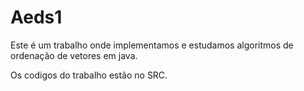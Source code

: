 # Aeds1
Este é um trabalho onde implementamos e estudamos algoritmos de ordenação de vetores em java.

Os codigos do trabalho estão no SRC.
